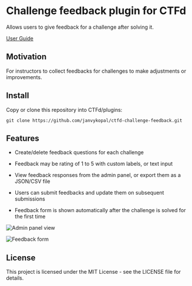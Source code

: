 # Challenge feedback plugin for CTFd

Allows users to give feedback for a challenge after solving it.

[User Guide](docs/user-guide.md)

## Motivation

For instructors to collect feedbacks for challenges to make adjustments or improvements.

## Install

Copy or clone this repository into CTFd/plugins:

`git clone https://github.com/janvykopal/ctfd-challenge-feedback.git`

## Features

- Create/delete feedback questions for each challenge

- Feedback may be rating of 1 to 5 with custom labels, or text input

- View feedback responses from the admin panel, or export them as a JSON/CSV file

- Users can submit feedbacks and update them on subsequent submissions

- Feedback form is shown automatically after the challenge is solved for the first time

![Admin panel view](/docs/screenshot_1.png)

![Feedback form](/docs/screenshot_2.png)

## License

This project is licensed under the MIT License - see the LICENSE file for details.
